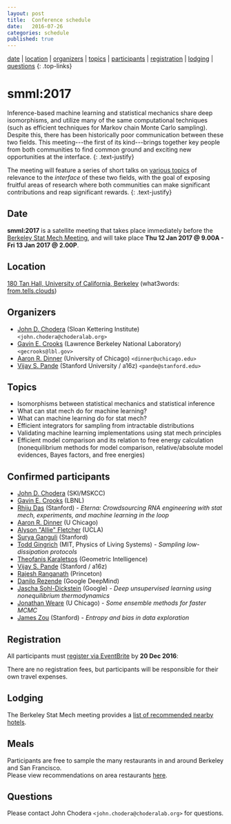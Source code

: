 ```yaml
---
layout: post
title:  Conference schedule
date:   2016-07-26
categories: schedule
published: true
---
```


[date](#date) | [location](#location) | [organizers](#organizers) | [topics](#topics) | [participants](#invited-participants) | [registration](#registration) | [lodging](#lodging) | [questions](#questions)
{: .top-links}

# smml:2017

Inference-based machine learning and statistical mechanics share deep isomorphisms, and utilize many of the same computational techniques (such as efficient techniques for Markov chain Monte Carlo sampling).
Despite this, there has been historically poor communication between these two fields.
This meeting---the first of its kind---brings together key people from both communities to find common ground and exciting new opportunities at the interface.
{: .text-justify}

The meeting will feature a series of short talks on [various topics](#topics) of relevance to the *interface* of these two fields, with the goal of exposing fruitful areas of research where both communities can make significant contributions and reap significant rewards.
{: .text-justify}

## Date
<a name="date"></a>

**smml:2017** is a satellite meeting that takes place immediately before the [Berkeley Stat Mech Meeting](http://gold.cchem.berkeley.edu/statmech/current-meeting.html), and will take place **Thu 12 Jan 2017 @ 9.00A - Fri 13 Jan 2017 @ 2.00P**.

## Location
<a name="location"></a>

[180 Tan Hall, University of California, Berkeley](https://goo.gl/maps/nBgw7u7isWs)  (what3words: [from.tells.clouds](http://w3w.co/from.tells.clouds))

## Organizers
<a name="organizers"></a>

* [John D. Chodera](http://choderalab.org) (Sloan Kettering Institute) `<john.chodera@choderalab.org>`
* [Gavin E. Crooks](http://threeplusone.com/gec/) (Lawrence Berkeley National Laboratory) `<gecrooks@lbl.gov>`
* [Aaron R. Dinner](http://dinner-group.uchicago.edu/) (University of Chicago) `<dinner@uchicago.edu>`
* [Vijay S. Pande](https://pande.stanford.edu/) (Stanford University / a16z) `<pande@stanford.edu>`

## Topics
<a name="topics"></a>

* Isomorphisms between statistical mechanics and statistical inference
* What can stat mech do for machine learning?
* What can machine learning do for stat mech?
* Efficient integrators for sampling from intractable distributions
* Validating machine learning implementations using stat mech principles
* Efficient model comparison and its relation to free energy calculation (nonequilibrium methods for model comparison, relative/absolute model evidences, Bayes factors, and free energies)

## Confirmed participants
<a name="confirmed-participants"></a>

* [John D. Chodera](http://choderalab.org) (SKI/MSKCC)
* [Gavin E. Crooks](http://threeplusone.com) (LBNL)
* [Rhiju Das](https://daslab.stanford.edu/) (Stanford) - *Eterna: Crowdsourcing RNA engineering with stat mech, experiments, and machine learning in the loop*
* [Aaron R. Dinner](http://dinner-group.uchicago.edu/) (U Chicago)
* [Alyson "Allie" Fletcher](http://www.stat.ucla.edu/~akfletcher/) (UCLA)
* [Surya Ganguli](https://ganguli-gang.stanford.edu/) (Stanford)
* [Todd Gingrich](http://www.mit.edu/~toddging/) (MIT, Physics of Living Systems) - *Sampling low-dissipation protocols*
* [Theofanis Karaletsos](https://twitter.com/Tkaraletsos) (Geometric Intelligence)
* [Vijay S. Pande](https://pande.stanford.edu/) (Stanford / a16z)
* [Rajesh Ranganath](https://www.cs.princeton.edu/~rajeshr/) (Princeton)
* [Danilo Rezende](https://twitter.com/deepspiker) (Google DeepMind)
* [Jascha Sohl-Dickstein](http://www.sohldickstein.com/) (Google) - *Deep unsupervised learning using nonequilibrium thermodynamics*
* [Jonathan Weare](https://galton.uchicago.edu/faculty/weare.shtml) (U Chicago) - *Some ensemble methods for faster MCMC*
* [James Zou](https://sites.google.com/site/jamesyzou/) (Stanford) - *Entropy and bias in data exploration*

## Registration
<a name="registration"></a>

All participants must [register via EventBrite](https://www.eventbrite.com/e/smml2017-tickets-26819698440) by **20 Dec 2016**:

There are no registration fees, but participants will be responsible for their own travel expenses.

## Lodging
<a name="lodging"></a>

The Berkeley Stat Mech meeting provides a [list of recommended nearby hotels](http://gold.cchem.berkeley.edu/statmech/hotel-accommodations.html).

## Meals
<a name="meals"></a>

Participants are free to sample the many restaurants in and around Berkeley and San Francisco.  
Please view recommendations on area restaurants [here](http://gold.cchem.berkeley.edu/statmech/recommended-restaurants.html).

## Questions
<a name="questions"></a>

Please contact John Chodera `<john.chodera@choderalab.org>` for questions.

